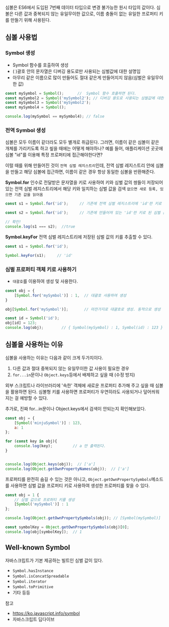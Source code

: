 심볼은 ES6에서 도입된 7번째 데이터 타입으로 변경 불가능한 원시 타입의 값이다. 심볼은 다른 값과 중복되지 않는 유일무이한 값으로, 이름 충돌이 없는 유일한 프로퍼티 키를 만들기 위해 사용된다. 


## 심볼 사용법
### Symbol 생성
- Symbol 함수를 호출하여 생성
- ( )괄호 안의 문자열은 디버깅 용도로만 사용되는 심벌값에 대한 설명임
- 아무리 같은 이름으로 많이 만들어도 절대 같은게 만들어지지 않음(심벌은 유일무이한 값)

```js
const mySymbol = Symbol();      //  Symbol 함수 호출하면 된다.
const mySymbol2 = Symbol('mySymbol2'); // 디버깅 용도로 사용되는 심벌값에 대한 설명
const mySymbol3 = Symbol('mySymbol2');
const mySymbol4 = Symbol(); 

console.log(mySymbol == mySymbol4); // false
```

### 전역 Symbol 생성
심볼은 모두 이름이 같더라도 모두 별개로 취급된다. 그러면, 이름이 같은 심볼이 같은 개체를 가리키도록 하고 앂을 때에는 어떻게 해야하나? 예를 들어, 애플리케이션 곳곳에 심볼 "id"를 이용해 특정 프로퍼티에 접근해야한다면?

이럴 때를 위해 만들어진 것이 `전역 심벌 레지스트리`인데, 전역 심벌 레지스트리 안에 심볼을 만들고 해당 심볼에 접근하면, 이름이 같은 경우 항상 동일한 심볼을 반환해준다.

**Symbol.for**
인수로 전달받은 문자열을 키로 사용하여 키와 심벌 값의 쌍들이 저장되어 있는 전역 심벌 레지스트리에서 해당 키와 일치하는 심벌 값을 검색 `없으면 새로 등록, 있으면 기존 값을 읽어옴`
```js
const s1 = Symbol.for('id');     // 기존에 전역 심벌 레지스트리에 'id'란 키로 저장된 애 없으면 새로 생성

const s2 = Symbol.for('id');     // 기존에 만들어져 있는 'id'란 키로 된 심벌 값 반환

// 확인!
console.log(s1 === s2);  //true
```

**Symbol.keyFor**
전역 심벌 레지스트리에 저장된 심벌 값의 키를 추출할 수 있다.
```js
const s1 = Symbol.for('id');  

Symbol.keyFor(s1);     // 'id'
```


### 심벌 프로퍼티 객체 키로 사용하기
- `대괄호`를 이용하여 생성 및 사용한다.
```js
const obj = {
	[Symbol.for('mySymbol')] : 1,  // 대괄호 사용하여 생성
}

obj[Symbol.for('mySymbol')];       // 마찬가지로 대괄호로 생성. 동적으로 생성

const id = Symbol('id');
obj[id] = 123;
console.log(obj);        // { Symbol(mySymbol) : 1, Symbol(id) : 123 }

```


## 심볼을 사용하는 이유
심볼을 사용하는 이유는 다음과 같이 크게 두가지이다.

1) 다른 값과 절대 중복되지 않는 유일무이한 값 사용이 필요한 경우
2) `for...in`문이나 `Object.keys`등에서 배제하고 싶을 때 (수정 방지)

외부 스크립트나 라이브러리에 '속한' 객체에 새로운 프로퍼티 추가해 주고 싶을 때 심볼을 활용하면 된다. 심볼형 키를 사용하면 프로퍼티가 우연히라도 사용되거나 덮어씌워 지는 걸 예방할 수 있다.

추가로, 진짜  for...in문이나 Object.keys에서 검색이 안되는지 확인해보았다.

```js
const obj = {
	[Symbol('minjuSymbol')] : 123,
	a: 1
};

for (const key in obj){
	console.log(key);         // a 만 출력된다.
}


console.log(Object.keys(obj));  // ['a']
console.log(Object.getOwnPropertyNames(obj));  // ['a']
```

프로퍼티를 완전히 숨길 수 있는 것은 아니고,  `Object.getOwnPropertySymbols`메소드를 사용하면 심벌 값을 프로퍼티 키로 사용하여 생성한 프로퍼티를 찾을 수 있다.
```js
const obj = 1 {
	// 심벌 값으로 프로퍼티 키를 생성
	[Symbol('mySymbol')] : 1
};

console.log(Object.getOwnPropertySymbols(obj)); // [Symbol(mySymbol)]

const symbolKey = Object.getOwnPropertySymbols(obj)[0];
console.log(obj[symbolKey]);  // 1
```

## Well-known Symbol
자바스크립트가 기본 제공하는 빌트인 심벌 값이 있다.
-   `Symbol.hasInstance`
-   `Symbol.isConcatSpreadable`
-   `Symbol.iterator`
-   `Symbol.toPrimitive`
-   기타 등등

참고
- https://ko.javascript.info/symbol
- 자바스크립트 딥다이브